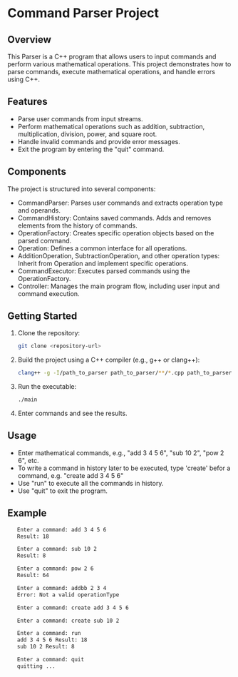 # Command Parser Project

## Overview

This Parser is a C++ program that allows users to input commands and perform various mathematical operations. This project demonstrates how to parse commands, execute mathematical operations, and handle errors using C++.

## Features

- Parse user commands from input streams.
- Perform mathematical operations such as addition, subtraction, multiplication, division, power, and square root.
- Handle invalid commands and provide error messages.
- Exit the program by entering the "quit" command.

## Components

The project is structured into several components:

- CommandParser: Parses user commands and extracts operation type and operands.
- CommandHistory: Contains saved commands. Adds and removes elements from the history of commands.
- OperationFactory: Creates specific operation objects based on the parsed command.
- Operation: Defines a common interface for all operations.
- AdditionOperation, SubtractionOperation, and other operation types: Inherit from Operation and implement specific operations.
- CommandExecutor: Executes parsed commands using the OperationFactory.
- Controller: Manages the main program flow, including user input and command execution.

## Getting Started

1. Clone the repository:

   ```bash
   git clone <repository-url>
2. Build the project using a C++ compiler (e.g., g++ or clang++):
   ```bash
   clang++ -g -I/path_to_parser path_to_parser/**/*.cpp path_to_parser/*.cpp -o /path_to_parser/main -std=c++20
3. Run the executable:
   ```bash
   ./main
4. Enter commands and see the results.


## Usage

- Enter mathematical commands, e.g., "add 3 4 5 6", "sub 10 2", "pow 2 6", etc.
- To write a command in history later to be executed, type 'create' befor a command, e.g. "create add 3 4 5 6"
- Use "run" to execute all the commands in history.
- Use "quit" to exit the program.

## Example
 ```bash
    Enter a command: add 3 4 5 6
    Result: 18

    Enter a command: sub 10 2
    Result: 8

    Enter a command: pow 2 6
    Result: 64

    Enter a command: addbb 2 3 4 
    Error: Not a valid operationType

    Enter a command: create add 3 4 5 6

    Enter a command: create sub 10 2

    Enter a command: run
    add 3 4 5 6 Result: 18
    sub 10 2 Result: 8

    Enter a command: quit
    quitting ...